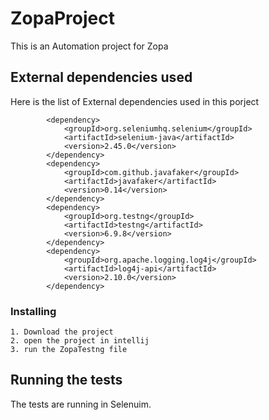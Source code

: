 # ZopaProject
 This is an Automation project for Zopa
 
## External dependencies used

Here is the list of External dependencies used in this porject 

```
        <dependency>
            <groupId>org.seleniumhq.selenium</groupId>
            <artifactId>selenium-java</artifactId>
            <version>2.45.0</version>
        </dependency>
        <dependency>
            <groupId>com.github.javafaker</groupId>
            <artifactId>javafaker</artifactId>
            <version>0.14</version>
        </dependency>
        <dependency>
            <groupId>org.testng</groupId>
            <artifactId>testng</artifactId>
            <version>6.9.8</version>
        </dependency>
        <dependency>
            <groupId>org.apache.logging.log4j</groupId>
            <artifactId>log4j-api</artifactId>
            <version>2.10.0</version>
        </dependency>
```
### Installing

```
1. Download the project
2. open the project in intellij
3. run the ZopaTestng file
```
## Running the tests

The tests are running in Selenuim.
